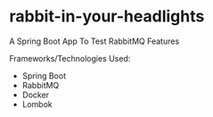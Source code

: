 # rabbit-in-your-headlights
<p>A Spring Boot App To Test RabbitMQ Features</p>
<p>Frameworks/Technologies Used:</p>
<ul>
  <li>Spring Boot</li>
  <li>RabbitMQ</li>
  <li>Docker</li>
  <li>Lombok</li>
</ul>